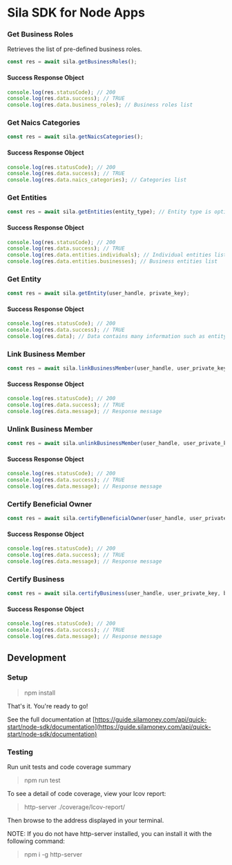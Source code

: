 # Sila SDK for Node Apps

<!-- ## Installation

> npm i sila-sdk

## Import the package

### Common JS syntax

```javascript
const Sila = require('sila-sdk').default;
```

### ES6 module syntax

```javascript
import Sila from 'sila-sdk';
```

## Initialize the application

```javascript
const config = {
  handle: 'app.silamoney.eth',
  key: "Your app handle's private key",
};

Sila.configure(config);
``` -->

<!-- ## User Methods -->

<!-- ### Check Handle

Checks if a specific handle is already taken.

```javascript
const userHandle = 'user.silamoney.eth';

const res = await Sila.checkHandle(userHandle);
```

#### Success Response Object

```javascript
console.log(res.statusCode); // 200
console.log(res.data.reference); // Random reference number
console.log(res.data.status); // SUCCESS
console.log(res.data.message); // User is available!
```

#### Failure Response Object

```javascript
console.log(res.statusCode); // 200
console.log(res.data.reference); // Random reference number
console.log(res.data.status); // FAILURE
console.log(res.data.message); // User is already taken
``` -->

<!-- ### Register

Attaches KYC data and specified blockchain address to an assigned handle.

```javascript
// Individual user
const user = new Sila.User();
user.handle = 'user.silamoney.eth';
user.firstName = 'First';
user.lastName = 'Last';
user.address = '123 Main St';
user.city = 'Anytown';
user.state = 'NY';
user.zip = '12345';
user.phone = '1234567890';
user.email = 'test_1@silamoney.com';
user.dateOfBirth = '1990-01-01';
user.ssn = '123456222';
user.cryptoAddress = 'The wallet blockchain address';

// Business user
const user = new Sila.User();
user.handle = 'user.silamoney.eth';
user.entity_name = 'test business';
user.address = '123 Main St';
user.city = 'Anytown';
user.state = 'NY';
user.zip = '12345';
user.phone = '1234567890';
user.ein = '320567252';
user.email = 'test_4@silamoney.com';
user.cryptoAddress = 'The wallet blockchain address';
user.business_type = 'corporation';
user.business_website = 'https://www.yourbusinesscustomer.com';
user.doing_business_as = 'doing business co';
user.naics_code = 721;

const res = await Sila.register(user);
```

#### Success Response Object

```javascript
console.log(res.statusCode); // 200
console.log(res.data.reference); // Random reference number
console.log(res.data.status); // SUCCESS
console.log(res.data.message); // User was successfully registered
``` -->

<!-- ### Request KYC

Starts KYC verification process on a registered user handle.

#### Normal flow

```javascript
const res = await Sila.requestKYC(userHandle, walletPrivateKey);
```

#### Custom flow

```javascript
const res = await Sila.requestKYC(userHandle, walletPrivateKey, 'flow_name');
```

#### Success Response Object

```javascript
console.log(res.statusCode); // 200
console.log(res.data.reference); // Random reference number
console.log(res.data.status); // SUCCESS
console.log(res.data.message); // User submitted for KYC review
``` -->

<!-- ### Check KYC

Returns whether the entity attached to the user handle is verified, not valid, or still pending.

```javascript
const res = await Sila.checkKYC(userHandle, walletPrivateKey);
```

#### Success Response Object

```javascript
console.log(res.statusCode); // 200
console.log(res.data.reference); // Random reference number
console.log(res.data.status); // SUCCESS
console.log(res.data.message); // User has passed ID verification
``` -->

<!-- ### Link Account
Uses a provided Plaid public token to link a bank account to a verified entity.

**Public token received in the /link/item/create [Plaid](https://docs.silamoney.com/docs/plaid-link-documentation) endpoint.** -->

<!-- #### Plaid verification flow (recomended)

```javascript
const res = await Sila.linkAccount(
  userHandle,
  walletPrivateKey,
  token,
  accountName,
  accountId,
); // Account Name and Account Id parameters are not required
```

Public token received in the /link/item/create plaid endpoint. -->

<!-- #### Direct account-linking flow (restricted by use-case, contact Sila for approval)

```javascript
const res = await Sila.linkAccountDirect(
  userHandle,
  walletPrivateKey,
  accountNumber,
  routingNumber,
  accountName,
  accountType,
); // Account Type and Account Name parameters are not required
```

The only permitted account type is "CHECKING"

#### Success Response Object

```javascript
console.log(res.statusCode); // 200
console.log(res.data.reference); // Random reference number
console.log(res.data.status); // SUCCESS
console.log(res.data.message); // Bank account successfully linked
``` -->

<!-- ### Get Accounts

Gets basic bank account names linked to a wallet of the user handle.

```javascript
const res = await Sila.getAccounts(userHandle, walletPrivateKey);
```

#### Success Response Object

```javascript
console.log(res.statusCode); // 200
console.log(res.data[0].account_name); // Account name
console.log(res.data[0].account_number); // Account number
console.log(res.data[0].account_status); // Account status
console.log(res.data[0].account_type); // Account type
``` -->

<!-- ### Get Account Balance

Gets bank account balance for a bank account linked with Plaid

```javascript
const res = await Sila.getAccountBalance(
  userHandle,
  walletPrivateKey,
  accountName,
);
```

#### Success Response Object

```javascript
console.log(res.statusCode); // 200
console.log(res.data.success); // TRUE
console.log(res.data.available_balance); // Available balance
console.log(res.data.current_balance); // Current balance
console.log(res.data.masked_account_number); // Masked account number
console.log(res.data.routing_number); // Routing number
console.log(res.data.account_name); // Account name
``` -->

<!-- ### Issue Sila

Debits a specified account and issues tokens to the wallet belonging to the requested handle's.

```javascript
const res = await Sila.issueSila(
  amount,
  userHandle,
  walletPrivateKey,
  accountName,
  descriptor,
  businessUuid,
);
/*
Account Name is optional but defaults to 'default'.
Descriptor is optional and sets the transaction description
BusinessUuid is optional and sets the ACH Name of the transaction
*/
```

#### Success Response Object

```javascript
console.log(res.statusCode); // 200
console.log(res.data.reference); // Random reference number
console.log(res.data.status); // SUCCESS
console.log(res.data.message); // Transaction submitted to processing queue
console.log(res.data.descriptor); // The transaction description set by you or blank if not set
console.log(res.data.transaction_id); // The transaction id
``` -->

<!-- ### Transfer Sila

Starts a transfer of the requested amount of SILA to the requested destination handle.

```javascript
const res = await Sila.transferSila(
  amount,
  userHandle,
  walletPrivateKey,
  destinationHanle,
  walletNickname,
  walletAddress,
  descriptor,
  businessUuid,
);
/*
Wallet Nickname and Wallet Address are not required. Both must be owned by the Destination Handle.
Descriptor is optional and sets the transaction description
BusinessUuid is optional and sets the ACH Name of the transaction
*/
```

#### Success Response Object

```javascript
console.log(res.statusCode); // 200
console.log(res.data.reference); // Random reference number
console.log(res.data.status); // SUCCESS
console.log(res.data.message); // Transaction submitted to processing queue
console.log(res.data.destination_address); // The destination wallet address
console.log(res.data.descriptor); // The transaction description set by you or blank if not set
console.log(res.data.transaction_id); // The transaction id
```
 -->
<!-- ### Redeem Sila

Burns the given amount of SILA at the handle's wallet address, and credits their named bank account in the equivalent monetary amount.

```javascript
const res = await Sila.redeemSila(
  amount,
  userHandle,
  walletPrivateKey,
  accountName,
  descriptor,
  businessUuid,
);
/*
Account Name is optional but defaults to 'default'.
Descriptor is optional and sets the transaction description
BusinessUuid is optional and sets the ACH Name of the transaction
*/
```

#### Success Response Object

```javascript
console.log(res.statusCode); // 200
console.log(res.data.reference); // Random reference number
console.log(res.data.status); // SUCCESS
console.log(res.data.message); // Transaction submitted to processing queue
console.log(res.data.descriptor); // The transaction description set by you or blank if not set
console.log(res.data.transaction_id); // The transaction id
``` -->

<!-- ### Get Transactions

Gets the array of the user handle's wallet transactions with detailed status information.

```javascript
const res = await Sila.getTransactions(userHandle, walletPrivateKey, filters); // Filters are optional. Use Sila.TransactionFilters for a complete list of possible filters
```

#### Success Response Object

```javascript
console.log(res.statusCode); // 200
console.log(res.data.success); // TRUE
console.log(res.data.page); // The number of page
console.log(res.data.transactions); // Transactions array
``` -->

<!-- ### Get Sila Balance

Gets Sila balance for a given blockchain address. This endpoint replaces [Sila Balance](#Sila-Balance)

```javascript
const res = await Sila.getSilaBalance(walletAddress);
```

#### Success Response Object

```javascript
console.log(res.statusCode); // 200
console.log(res.data.success); // TRUE
console.log(res.data.address); // Wallet address
console.log(res.data.sila_balance); // Amount of Sila tokens in the wallet
``` -->

<!-- ### Plaid Sameday Auth

Gest a public token to complete the second phase of Plaid's Sameday Microdeposit authorization

```javascript
const res = await Sila.plaidSamedayAuth(
  userHandle,
  walletPrivateKey,
  accountName,
);
```

#### Success Response Object

```javascript
console.log(res.statusCode); // 200
console.log(res.data.status); // SUCCESS
console.log(res.data.message); // Message with details
console.log(res.data.public_token); // The public token
``` -->

<!-- ### Get Wallets

Gets a list of the user handle's wallets with nickname and default details

```javascript
const res = await Sila.getWallets(userHandle, walletPrivateKey, filters);
```

#### Success Response Object

```javascript
console.log(res.statusCode); // 200
console.log(res.data.success); // TRUE
console.log(res.data.page); // The # of page
console.log(res.data.total_page_count); // Total # of pages
console.log(res.data.returned_count); // # of wallets returned
console.log(res.data.total_count); // Total # of wallets
console.log(res.data.wallets); // Wallets array
``` -->

<!-- ### Get Wallet

Gets user handle's wallet details: whitelist status, sila balance

```javascript
const res = await Sila.getWallet(userHandle, walletPrivateKey);
```

#### Success Response Object

```javascript
console.log(res.statusCode); // 200
console.log(res.data.success); // TRUE
console.log(res.data.is_whitelisted); // Indicates if the wallet is able to perform transactions
console.log(res.data.sila_balance); // Amout of Sila tokens
console.log(res.data.wallet); // Wallet's details (nickname, default...)
``` -->

<!-- ### Generate Wallet

Generates a new ETH wallet. This is not an endpoint.

```javascript
const wallet = Sila.generateWallet(userHandle, walletPrivateKey);
console.log(wallet.address); // The blockchain address
console.log(wallet.privateKey); // The wallet's private key
``` -->

<!-- ### Register Wallet

#### If you don't have a wallet

```javascript
const newWallet = Sila.generateWallet(userHandle, walletPrivateKey);
const res = await Sila.registerWallet(
  userHandle,
  walletPrivateKey,
  newWallet,
  nickname,
);
```

### If you already have generated a wallet by other means

```javascript
const newWallet = {
  address: "The wallet's address",
  privateKey: "The wallet's private key",
};
const res = await Sila.registerWallet(
  userHandle,
  walletPrivateKey,
  newWallet,
  nickname,
);
``` -->

<!-- #### Success Response Object

```javascript
console.log(res.statusCode); // 200
console.log(res.data.success); // TRUE
console.log(res.data.reference); // Random number reference
console.log(res.data.message); // Wallet registered
console.log(res.data.wallet_nickname); // The wallet's nickname associated
``` -->

<!-- ### Update Wallet

Updates the wallet's nickname and can set it as the default wallet for /transfer_sila

```javascript
const walletProperties = { nickname: 'new_nickname', default: true };
const res = await Sila.updateWallet(
  userHandle,
  walletPrivateKey,
  walletProperties,
); // Nickname and Default are not required but you must include at least one of them.
```

#### Success Response Object

```javascript
console.log(res.statusCode); // 200
console.log(res.data.success); // TRUE
console.log(res.data.message); // Wallet updated
console.log(res.data.wallet); // Wallet's detail (nickname, default...)
console.log(res.data.changes); // An array of the changes made to the wallet
``` -->

<!-- ### Delete Wallet

Removes the wallet from the provided user handle. Any deleted wallets can't be readded.

#### IMPORTANT NOTE:

You **must** sign this request with the Private Key associated with the wallet
that you want to delete. This is how you specify _which_ wallet to remove.

```javascript
const res = await Sila.deleteWallet(userHandle, walletPrivateKey);
```

#### Success Response Object

```javascript
console.log(res.statusCode); // 200
console.log(res.data.success); // TRUE
console.log(res.data.message); // Wallet deleted
``` -->

<!-- ### Sila Balance

#### Deprecated - Replaced by [Get Sila Balance](#Get-Sila-Balance)

Gets Sila balance for a given blockchain address.

```javascript
const res = await Sila.getBalance(walletAddress);
```

#### Success Response Object

```javascript
console.log(res.statusCode); // 200
console.log(res.data.silaBalance); // Amount of Sila tokens in the wallet
``` -->

<!-- ### Get Business Types

Gets a list of valid business types that can be registered.

```javascript
const res = await sila.getBusinessTypes();
```

#### Success Response Object

```javascript
console.log(res.statusCode); // 200
console.log(res.data.success); // TRUE
console.log(res.data.business_types); // Business types list
``` -->

### Get Business Roles

Retrieves the list of pre-defined business roles.

```javascript
const res = await sila.getBusinessRoles();
```

#### Success Response Object

```javascript
console.log(res.statusCode); // 200
console.log(res.data.success); // TRUE
console.log(res.data.business_roles); // Business roles list
```

### Get Naics Categories

```javascript
const res = await sila.getNaicsCategories();
```

#### Success Response Object

```javascript
console.log(res.statusCode); // 200
console.log(res.data.success); // TRUE
console.log(res.data.naics_categories); // Categories list
```

### Get Entities

```javascript
const res = await sila.getEntities(entity_type); // Entity type is optional, it can be 'individual' or 'business'
```

#### Success Response Object

```javascript
console.log(res.statusCode); // 200
console.log(res.data.success); // TRUE
console.log(res.data.entities.individuals); // Individual entities list
console.log(res.data.entities.businesses); // Business entities list
```

### Get Entity

```javascript
const res = await sila.getEntity(user_handle, private_key);
```

#### Success Response Object

```javascript
console.log(res.statusCode); // 200
console.log(res.data.success); // TRUE
console.log(res.data); // Data contains many information such as entity type, entity information, contact information, etc.
```

### Link Business Member

```javascript
const res = await sila.linkBusinessMember(user_handle, user_private_key, business_handle, business_private_key, role, member_handle, details, ownership_stake);
```

#### Success Response Object

```javascript
console.log(res.statusCode); // 200
console.log(res.data.success); // TRUE
console.log(res.data.message); // Response message
```

### Unlink Business Member

```javascript
const res = await sila.unlinkBusinessMember(user_handle, user_private_key, business_handle, business_private_key, role);
```

#### Success Response Object

```javascript
console.log(res.statusCode); // 200
console.log(res.data.success); // TRUE
console.log(res.data.message); // Response message
```

### Certify Beneficial Owner

```javascript
const res = await sila.certifyBeneficialOwner(user_handle, user_private_key, business_handle, business_private_key, member_handle, certification_token);
```

#### Success Response Object

```javascript
console.log(res.statusCode); // 200
console.log(res.data.success); // TRUE
console.log(res.data.message); // Response message
```

### Certify Business

```javascript
const res = await sila.certifyBusiness(user_handle, user_private_key, business_handle, business_private_key);
```

#### Success Response Object

```javascript
console.log(res.statusCode); // 200
console.log(res.data.success); // TRUE
console.log(res.data.message); // Response message
```

## Development

### Setup

> npm install

That's it. You're ready to go!

See the full documentation at [https://guide.silamoney.com/api/quick-start/node-sdk/documentation](https://guide.silamoney.com/api/quick-start/node-sdk/documentation)

### Testing

Run unit tests and code coverage summary

> npm run test

To see a detail of code coverage, view your lcov report:

> http-server ./coverage/lcov-report/

Then browse to the address displayed in your terminal.

NOTE: If you do not have http-server installed, you can install it with the following command:

> npm i -g http-server
